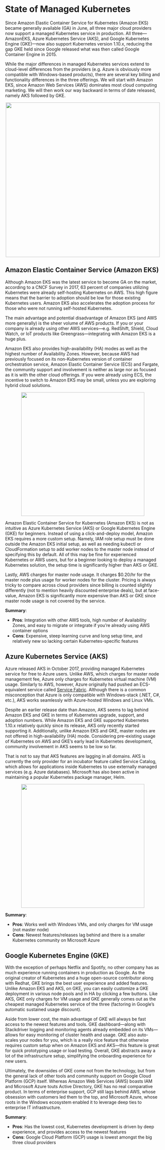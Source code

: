 # State of Managed Kubernetes

Since Amazon Elastic Container Service for Kubernetes (Amazon EKS) became generally available (GA) in June, all three major cloud providers now support a managed Kubernetes service in production. All three—Amazon ​EKS, Azure Kubernetes Service (AKS), and Google Kubernetes Engine (GKE)—​now also support Kubernetes version 1.10.x, reducing the gap GKE held since Google released what was then called Google Container Engine in 2015.

While the major differences in managed Kubernetes services extend to cloud-level differences from the providers (e.g. Azure is obviously more compatible with Windows-based products), there are several key billing and functionality differences in the three offerings. We will start with Amazon EKS, since Amazon Web Services (AWS) dominates most cloud computing marketing. We will then work our way backward in terms of date released, namely AKS followed by GKE.

<p align="center"> 
  <img src="https://github.com/Leverege/kubernetes-book/blob/master/images/Chapter%205/ComparisonTable.png" height="500">
</p>

## Amazon Elastic Container Service (Amazon EKS)
Although Amazon EKS was the latest service to become GA on the market, according to a CNCF Survey in 2017, 63 percent of companies utilizing Kubernetes were already self-hosting Kubernetes on AWS. This high figure means that the barrier to adoption should be low for those existing Kubernetes users. Amazon EKS also accelerates the adoption process for those who were not running self-hosted Kubernetes. 

The main advantage and potential disadvantage of Amazon EKS (and AWS more generally) is the sheer volume of AWS products. If you or your company is already using other AWS services—e.g. RedShift, Shield, Cloud Watch, or IoT products like Greengrass—integrating with Amazon EKS is a huge plus. 
 
Amazon EKS also provides high-availability (HA) modes as well as the highest number of Availability Zones. However, because AWS had previously focused on its non-Kubernetes version of container orchestration service, Amazon Elastic Container Service (ECS) and Fargate, the community support and involvement is neither as large nor as focused as it is with the other cloud offerings. If you were already using ECS, the incentive to switch to Amazon EKS may be small, unless you are exploring hybrid cloud solutions.

<p align="center"> 
  <img src="https://github.com/Leverege/kubernetes-book/blob/master/images/Chapter%205/AmazonSurvey.png" height="400">
</p>

Amazon Elastic Container Service for Kubernetes (Amazon EKS) is not as intuitive as Azure Kubernetes Service (AKS) or Google Kubernetes Engine (GKE) for beginners. Instead of using a click-and-deploy model, Amazon EKS requires a more custom setup. Namely, IAM role setup must be done outside the Amazon EKS initial setup, as well as needing kubectl or CloudFormation setup to add worker nodes to the master node instead of specifying this by default. All of this may be fine for experienced Kubernetes or AWS users, but for a beginner looking to deploy a managed Kubernetes solution, the setup time is significantly higher than AKS or GKE.

Lastly, AWS charges for master node usage. It charges $0.20/hr for the master node plus usage for worker nodes for the cluster. Pricing is always tricky to compare across cloud providers since billing is counted slightly differently (not to mention heavily discounted enterprise deals), but at face-value, Amazon EKS is significantly more expensive than AKS or GKE since master node usage is not covered by the service.

**Summary**:
- **Pros**: Integration with other AWS tools, high number of Availability Zones, and easy to migrate or integrate if you’re already using AWS container options
- **Cons**: Expensive, steep learning curve and long setup time, and relatively new so lacking certain Kubernetes-specific features

## Azure Kubernetes Service (AKS)
Azure released AKS in October 2017, providing managed Kubernetes service for free to Azure users. Unlike AWS, which charges for master node management fee, Azure only charges for Kubernetes virtual machine (VM) usage. Similarly to AWS, however, Azure originally had pushed an ECS-equivalent service called [Service Fabric](https://azure.microsoft.com/en-us/services/service-fabric/). Although there is a common misconception that Azure is only compatible with Windows-stack (.NET, C#, etc.), AKS works seamlessly with Azure-hosted Windows and Linux VMs.

Despite an earlier release date than Amazon, AKS seems to lag behind Amazon EKS and GKE in terms of Kubernetes upgrade, support, and adoption numbers. While Amazon EKS and GKE supported Kubernetes 1.10.x relatively quickly since its release, AKS only recently started supporting it. Additionally, unlike Amazon EKS and GKE, master nodes are not offered in high-availability (HA) mode. Considering pre-existing usage of Kubernetes on AWS and GKE’s early lead in Kubernetes development, community involvement in AKS seems to be low so far.

That is not to say that AKS features are lagging in all domains. AKS is currently the only provider for an incubator feature called Service Catalog, which allows for applications inside Kubernetes to use externally managed services (e.g. Azure databases). Microsoft has also been active in maintaining a popular Kubernetes package manager, Helm.

<p align="center"> 
  <img src="https://github.com/Leverege/kubernetes-book/blob/master/images/Chapter%205/DeploymentSurvey.png" height="400">
</p>

**Summary**:
- **Pros**: Works well with Windows VMs, and only charges for VM usage (not master node)
- **Cons**: Newest features/releases lag behind and there is a smaller Kubernetes community on Microsoft Azure

## Google Kubernetes Engine (GKE)

With the exception of perhaps Netflix and Spotify, no other company has as much experience running containers in production as Google. As the original creator of Kubernetes and a huge open-source contributor along with Redhat, GKE brings the best user experience and added features. Unlike Amazon EKS and AKS, on GKE, you can easily customize a GKE deployment in various node pools and in HA by clicking a few buttons. Like AKS, GKE only charges for VM usage and GKE generally comes out as the cheapest managed Kubernetes service of the three (factoring in Google’s automatic sustained usage discount).

Aside from lower cost, the main advantage of GKE will always be fast access to the newest features and tools. GKE dashboard—along with Stackdriver logging and monitoring agents already embedded on its VMs—allows for easy monitoring of cluster health and usage. GKE also auto-scales your nodes for you, which is a really nice feature that otherwise requires custom setup when on Amazon EKS and AKS—this feature is great for quick prototyping usage or load testing. Overall, GKE abstracts away a lot of the infrastructure setup, simplifying the onboarding experience for new users.

Ultimately, the downsides of GKE come not from the technology, but from the general lack of other tools and community support on Google Cloud Platform (GCP) itself. Whereas Amazon Web Services (AWS) boasts IAM and Microsoft Azure touts Active Directory, GKE has no real comparative product. In terms of enterprise support, GCP still lags behind AWS, whose obsession with customers led them to the top, and Microsoft Azure, whose roots in the Windows ecosystem enabled it to leverage deep ties to enterprise IT infrastructure.

**Summary**:
- **Pros**: Has the lowest cost, Kubernetes development is driven by deep experience, and provides access to the newest features
- **Cons**: Google Cloud Platform (GCP) usage is lowest amongst the big three cloud providers

